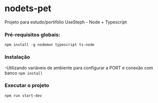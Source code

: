 # nodets-pet
Projeto para estudo/portifólio UseSteph - Node + Typescript

### Pré-requisitos globais:
`npm install -g nodemon typescript ts-node`

### Instalação
-Utilizando variáveis de ambiente para configurar a PORT e conexão com banco
`npm install`

### Executar o projeto 
`npm run start-dev`